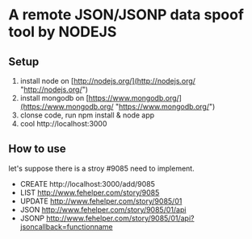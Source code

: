 # A remote JSON/JSONP data spoof tool by NODEJS  #

## Setup ##
1. install node on [http://nodejs.org/](http://nodejs.org/ "http://nodejs.org/")
2. install mongodb on [https://www.mongodb.org/](https://www.mongodb.org/ "https://www.mongodb.org/")
3. clonse code, run npm install & node app
4. cool http://localhost:3000

## How to use ##

let's suppose there is a stroy #9085 need to implement.

- CREATE http://localhost:3000/add/9085
- LIST http://www.fehelper.com/story/9085
- UPDATE http://www.fehelper.com/story/9085/01
- JSON http://www.fehelper.com/story/9085/01/api
- JSONP http://www.fehelper.com/story/9085/01/api?jsoncallback=functionname
